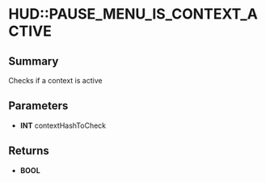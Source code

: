 # HUD::PAUSE_MENU_IS_CONTEXT_ACTIVE

## Summary
Checks if a context is active

## Parameters
* **INT** contextHashToCheck

## Returns
* **BOOL**